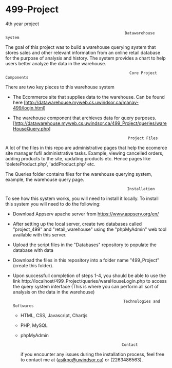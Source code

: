 # 499-Project
4th year project

                                                        Datawarehouse System              
                                      
  The goal of this project was to build a warehouse querying system that stores sales and other relevant information from an online retail database for the purpose of analysis and history. The system provides a chart to help users better analyze the data in the warehouse.
  
  
                                                          Core Project Components
  There are two key pieces to this warehouse system
 
 - The Ecommerce site that supplies data to the warehouse. Can be found here [http://datawarehouse.myweb.cs.uwindsor.ca/manav-499/login.html] 
 - The warehouse component that archieves data for query purposes. [http://datawarehouse.myweb.cs.uwindsor.ca/499_Project/queries/wareHouseQuery.php] 
  
                                                    
                                                         Project Files
A lot of the files in this repo are administrative pages that help the ecomerce site manager fufil administrative tasks. Example, viewing cancelled orders, adding products to the site, updating products etc. Hence pages like 'deleteProduct.php', 'addProduct.php' etc.

The Queries folder contains files for the warehouse querying system, example, the warehouse query page.
 
 
                                                         Installation
                                                           
To see how this system works, you will need to install it locally. To install this system you will need to do the following:

- Download Appserv apache server from https://www.appserv.org/en/

- After setting up the local server, create two databases called "project_499" and "retail_warehouse" using the "phpMyAdmin" web tool       available with this server. 

- Upload the script files in the "Databases" repository to populate the database with data

- Download the files in this repository into a folder name "499_Project" (create this folder).  

- Upon successfull completion of steps 1-4, you should be able to use the link http://localhost/499_Project/queries/wareHouseLogin.php to   access the query system interface (This is where you can perform all sort of analysis on the data in the warehouse)


                                                      Technologies and Softwares
                                                           
  - HTML, CSS, Javascript, Chartjs
  - PHP, MySQL
  - phpMyAdmin
  
                                                            
                                                    Contact
    if you encounter any issues during the installation process, feel free to contact me at (asikpo@uwindsor.ca) or (2263486563). 
  
  
    
